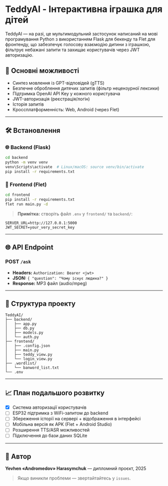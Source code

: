 # TeddyAI - Інтерактивна іграшка для дiтей

TeddyAI — на разі, це мультимодульний застосунок написаний на мові програмування Python з використанням Flask для бекенду та Flet для фронтенду, що забезпечує голосову взаємодiю дитини з іграшкою, фiльтрує небажанi запити та захищає користувачів через JWT авторизацiю.

## 📄 Основнi можливостi

* Синтез мовлення із GPT-відповідей (gTTS)
* Безпечне оброблення дитячих запитів (фільтр нецензурної лексики)
* Підтримка OpenAI API Key у кожного користувача
* JWT-авторизацiя (реєстрацiя/логін)
* Історія запитів
* Кроссплатформенність: Web, Android (через Flet)

---

## 🛠️ Встановлення

### 🌐 Backend (Flask)

```bash
cd backend
python -m venv venv
venv\Scripts\activate  # Linux/macOS: source venv/bin/activate
pip install -r requirements.txt
```

### 🎨 Frontend (Flet)

```bash
cd frontend
pip install -r requirements.txt
flet run main.py -d
```

> **Примітка:** створіть файл `.env` у `frontend/` та `backend/`:

```
SERVER_URL=http://127.0.0.1:5000
JWT_SECRET=your_very_secret_key
```

---

## 🌐 API Endpoint

### POST `/ask`

* **Headers:** `Authorization: Bearer <jwt>`
* **JSON:** `{ "question": "Чому існує людина?" }`
* **Response:** MP3 файл (audio/mpeg)

---

## 🔧 Структура проекту

```
TeddyAI/
├── backend/
│   ├── app.py
│   ├── db.py
│   ├── models.py
│   └── auth.py
├── frontend/
│   ├── .config.json
│   ├── main.py
│   ├── teddy_view.py
│   └── login_view.py
├── .wordlist/
│   └── banword_list.txt
└── .env
```

---

## 📈 План подальшого розвитку

* [x] Система авторизації користувачів
* [ ] ESP32 підтримка з WiFi-запитом до backend
* [ ] Збереження історії на сервері + відображення в інтерфейсі
* [ ] Мобільна версія як APK (Flet + Android Studio)
* [ ] Розширення TTS/ASR можливостей
* [ ] Підключення до бази даних SQLite

---

## 🚀 Автор

**Yevhen «Andromedov» Harasymchuk** — дипломний проєкт, 2025

> Якщо виникли проблеми — звертайтайтесь у `issues`.
